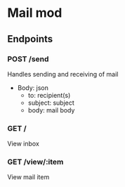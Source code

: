 # Mail mod

## Endpoints
### **POST** /send
Handles sending and receiving of mail
- Body: json
  - to: recipient(s)
  - subject: subject
  - body: mail body

### **GET** /
View inbox

### **GET** /view/:item
View mail item